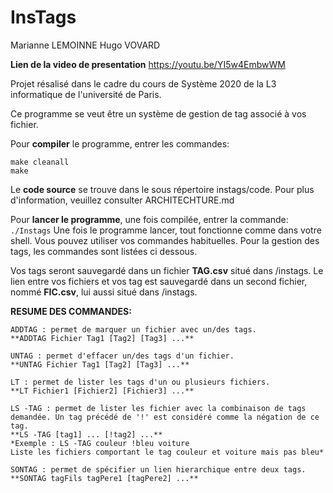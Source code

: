 # InsTags
Marianne LEMOINNE
Hugo VOVARD

**Lien de la video de presentation**
https://youtu.be/YI5w4EmbwWM

Projet résalisé dans le cadre du cours de Système 2020 de la L3 informatique de l'université de Paris.

Ce programme se veut être un système de gestion de tag associé à vos fichier.

Pour **compiler** le programme, entrer les commandes:
```
make cleanall
make
```

Le **code source** se trouve dans le sous répertoire instags/code. Pour plus d'information, veuillez consulter ARCHITECHTURE.md

Pour **lancer le programme**, une fois compilée, entrer la commande:
`./Instags`
Une fois le programme lancer, tout fonctionne comme dans votre shell. Vous pouvez utiliser vos commandes habituelles.
Pour la gestion des tags, les commandes sont listées ci dessous.

Vos tags seront sauvegardé dans un fichier **TAG.csv** situé dans /instags. Le lien entre vos fichiers et vos tag est sauvegardé dans un second fichier, nommé **FIC.csv**, lui aussi situé dans /instags.

**RESUME DES COMMANDES:**

    ADDTAG : permet de marquer un fichier avec un/des tags.
    **ADDTAG Fichier Tag1 [Tag2] [Tag3] ...**

    UNTAG : permet d'effacer un/des tags d'un fichier.
    **UNTAG Fichier Tag1 [Tag2] [Tag3] ...**

    LT : permet de lister les tags d'un ou plusieurs fichiers.
    **LT Fichier1 [Fichier2] [Fichier3] ...**

    LS -TAG : permet de lister les fichier avec la combinaison de tags demandée. Un tag précédé de '!' est considéré comme la négation de ce tag.
    **LS -TAG [tag1] ... [!tag2] ...**
    *Exemple : LS -TAG couleur !bleu voiture
    Liste les fichiers comportant le tag couleur et voiture mais pas bleu*

    SONTAG : permet de spécifier un lien hierarchique entre deux tags.
    **SONTAG tagFils tagPere1 [tagPere2] ...**